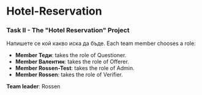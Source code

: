 # Hotel-Reservation

### Task II - The "Hotel Reservation" Project

Напишете се кой какво иска да бъде.
Each team member chooses a role:
- **Member Теди**: takes the role of Questioner.
- **Member Валентин**: takes the role of Offerer.
- **Member Rossen-Test**: takes the role of Admin.
- **Member Rossen**: takes the role of Verifier.

**Team leader**: Rossen
